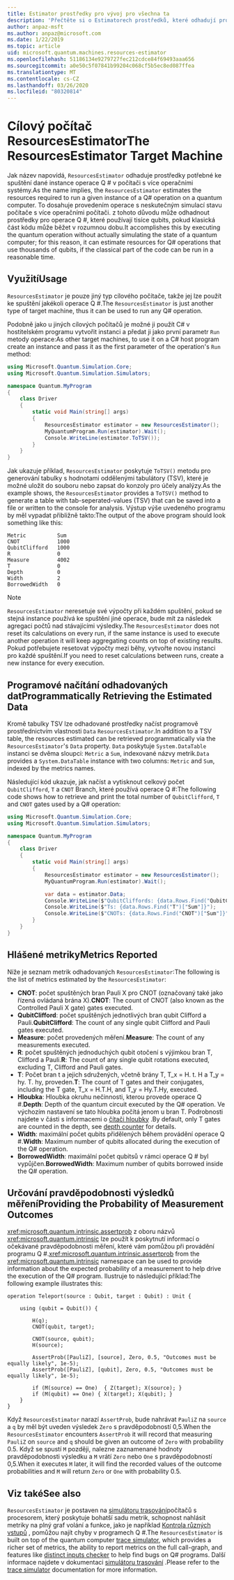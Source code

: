 ```yaml
---
title: Estimator prostředky pro vývoj pro všechna ta
description: 'Přečtěte si o Estimatorech prostředků, které odhadují prostředky potřebné ke spuštění dané instance operace Q # v počítači s více operačními systémy.'
author: anpaz-msft
ms.author: anpaz@microsoft.com
ms.date: 1/22/2019
ms.topic: article
uid: microsoft.quantum.machines.resources-estimator
ms.openlocfilehash: 51186134e9279727fec212cdce84f69493aaa656
ms.sourcegitcommit: a0e50c5f07841b99204c068cf5b5ec8ed087ffea
ms.translationtype: MT
ms.contentlocale: cs-CZ
ms.lasthandoff: 03/26/2020
ms.locfileid: "80320814"
---
```

# <a name="the-resourcesestimator-target-machine"></a><span data-ttu-id="90e12-103">Cílový počítač ResourcesEstimator</span><span class="sxs-lookup"><span data-stu-id="90e12-103">The ResourcesEstimator Target Machine</span></span>

<span data-ttu-id="90e12-104">Jak název napovídá, `ResourcesEstimator` odhaduje prostředky potřebné ke spuštění dané instance operace Q # v počítači s více operačními systémy.</span><span class="sxs-lookup"><span data-stu-id="90e12-104">As the name implies, the `ResourcesEstimator` estimates the resources required to run a given instance of a Q# operation on a quantum computer.</span></span>
<span data-ttu-id="90e12-105">To dosahuje provedením operace s neskutečným simulací stavu počítače s více operačními počítači. z tohoto důvodu může odhadnout prostředky pro operace Q #, které používají tisíce qubits, pokud klasická část kódu může běžet v rozumnou dobu.</span><span class="sxs-lookup"><span data-stu-id="90e12-105">It accomplishes this by executing the quantum operation without actually simulating the state of a quantum computer; for this reason, it can estimate resources for Q# operations that use thousands of qubits, if the classical part of the code can be run in a reasonable time.</span></span>

## <a name="usage"></a><span data-ttu-id="90e12-106">Využití</span><span class="sxs-lookup"><span data-stu-id="90e12-106">Usage</span></span>

<span data-ttu-id="90e12-107">`ResourcesEstimator` je pouze jiný typ cílového počítače, takže jej lze použít ke spuštění jakékoli operace Q #.</span><span class="sxs-lookup"><span data-stu-id="90e12-107">The `ResourcesEstimator` is just another type of target machine, thus it can be used to run any Q# operation.</span></span> 

<span data-ttu-id="90e12-108">Podobně jako u jiných cílových počítačů je možné ji použít C# v hostitelském programu vytvořit instanci a předat ji jako první parametr `Run` metody operace:</span><span class="sxs-lookup"><span data-stu-id="90e12-108">As other target machines, to use it on a C# host program create an instance and pass it as the first parameter of the operation's `Run` method:</span></span>

```csharp
using Microsoft.Quantum.Simulation.Core;
using Microsoft.Quantum.Simulation.Simulators;

namespace Quantum.MyProgram
{
    class Driver
    {
        static void Main(string[] args)
        {
            ResourcesEstimator estimator = new ResourcesEstimator();
            MyQuantumProgram.Run(estimator).Wait();
            Console.WriteLine(estimator.ToTSV());
        }
    }
}
```

<span data-ttu-id="90e12-109">Jak ukazuje příklad, `ResourcesEstimator` poskytuje `ToTSV()` metodu pro generování tabulky s hodnotami oddělenými tabulátory (TSV), které je možné uložit do souboru nebo zapsat do konzoly pro účely analýzy.</span><span class="sxs-lookup"><span data-stu-id="90e12-109">As the example shows, the `ResourcesEstimator` provides a `ToTSV()` method to generate a table with tab-seperated-values (TSV) that can be saved into a file or written to the console for analysis.</span></span> <span data-ttu-id="90e12-110">Výstup výše uvedeného programu by měl vypadat přibližně takto:</span><span class="sxs-lookup"><span data-stu-id="90e12-110">The output of the above program should look something like this:</span></span>

```Output
Metric          Sum
CNOT            1000
QubitClifford   1000
R               0
Measure         4002
T               0
Depth           0
Width           2
BorrowedWidth   0
```

> [!NOTE]
> <span data-ttu-id="90e12-111">`ResourcesEstimator` neresetuje své výpočty při každém spuštění, pokud se stejná instance používá ke spuštění jiné operace, bude mít za následek agregaci počtů nad stávajícími výsledky.</span><span class="sxs-lookup"><span data-stu-id="90e12-111">The `ResourcesEstimator` does not reset its calculations on every run, if the same instance is used to execute another operation it will keep aggregating counts on top of existing results.</span></span>
> <span data-ttu-id="90e12-112">Pokud potřebujete resetovat výpočty mezi běhy, vytvořte novou instanci pro každé spuštění.</span><span class="sxs-lookup"><span data-stu-id="90e12-112">If you need to reset calculations between runs, create a new instance for every execution.</span></span>


## <a name="programmatically-retrieving-the-estimated-data"></a><span data-ttu-id="90e12-113">Programové načítání odhadovaných dat</span><span class="sxs-lookup"><span data-stu-id="90e12-113">Programmatically Retrieving the Estimated Data</span></span>

<span data-ttu-id="90e12-114">Kromě tabulky TSV lze odhadované prostředky načíst programově prostřednictvím vlastnosti `Data` `ResourcesEstimator`.</span><span class="sxs-lookup"><span data-stu-id="90e12-114">In addition to a TSV table, the resources estimated can be retrieved programmatically via the `ResourcesEstimator`'s `Data` property.</span></span> <span data-ttu-id="90e12-115">`Data` poskytuje `System.DataTable` instanci se dvěma sloupci: `Metric` a `Sum`, indexované názvy metrik.</span><span class="sxs-lookup"><span data-stu-id="90e12-115">`Data` provides a `System.DataTable` instance with two columns: `Metric` and `Sum`, indexed by the metrics names.</span></span>

<span data-ttu-id="90e12-116">Následující kód ukazuje, jak načíst a vytisknout celkový počet `QubitClifford`, `T` a `CNOT` Branch, které používá operace Q #:</span><span class="sxs-lookup"><span data-stu-id="90e12-116">The following code shows how to retrieve and print the total number of `QubitClifford`, `T` and `CNOT` gates used by a Q# operation:</span></span>

```csharp
using Microsoft.Quantum.Simulation.Core;
using Microsoft.Quantum.Simulation.Simulators;

namespace Quantum.MyProgram
{
    class Driver
    {
        static void Main(string[] args)
        {
            ResourcesEstimator estimator = new ResourcesEstimator();
            MyQuantumProgram.Run(estimator).Wait();

            var data = estimator.Data;
            Console.WriteLine($"QubitCliffords: {data.Rows.Find("QubitClifford")["Sum"]}");
            Console.WriteLine($"Ts: {data.Rows.Find("T")["Sum"]}");
            Console.WriteLine($"CNOTs: {data.Rows.Find("CNOT")["Sum"]}");
        }
    }
}
```

## <a name="metrics-reported"></a><span data-ttu-id="90e12-117">Hlášené metriky</span><span class="sxs-lookup"><span data-stu-id="90e12-117">Metrics Reported</span></span>

<span data-ttu-id="90e12-118">Níže je seznam metrik odhadovaných `ResourcesEstimator`:</span><span class="sxs-lookup"><span data-stu-id="90e12-118">The following is the list of metrics estimated by the `ResourcesEstimator`:</span></span>

* <span data-ttu-id="90e12-119">__CNOT__: počet spuštěných bran Pauli X pro CNOT (označovaný také jako řízená ovládaná brána X).</span><span class="sxs-lookup"><span data-stu-id="90e12-119">__CNOT__: The count of CNOT (also known as the Controlled Pauli X gate) gates executed.</span></span>
* <span data-ttu-id="90e12-120">__QubitClifford__: počet spuštěných jednotlivých bran qubit Clifford a Pauli.</span><span class="sxs-lookup"><span data-stu-id="90e12-120">__QubitClifford__: The count of any single qubit Clifford and Pauli gates executed.</span></span>
* <span data-ttu-id="90e12-121">__Measure__: počet provedených měření.</span><span class="sxs-lookup"><span data-stu-id="90e12-121">__Measure__:  The count of any measurements executed.</span></span>
* <span data-ttu-id="90e12-122">__R__: počet spuštěných jednoduchých qubit otočení s výjimkou bran T, Clifford a Pauli.</span><span class="sxs-lookup"><span data-stu-id="90e12-122">__R__: The count of any single qubit rotations executed, excluding T, Clifford and Pauli gates.</span></span>
* <span data-ttu-id="90e12-123">__T__: Počet bran t a jejich sdružených, včetně brány T, T_x = H. t. H a T_y = hy. T. hy, proveden.</span><span class="sxs-lookup"><span data-stu-id="90e12-123">__T__: The count of T gates and their conjugates, including the T gate, T_x = H.T.H, and T_y = Hy.T.Hy, executed.</span></span>
* <span data-ttu-id="90e12-124">__Hloubka__: Hloubka okruhu nečinnosti, kterou provede operace Q #.</span><span class="sxs-lookup"><span data-stu-id="90e12-124">__Depth__: Depth of the quantum circuit executed by the Q# operation.</span></span> <span data-ttu-id="90e12-125">Ve výchozím nastavení se tato hloubka počítá jenom u bran T. Podrobnosti najdete v části s informacemi o [čítači hloubky](xref:microsoft.quantum.machines.qc-trace-simulator.depth-counter) .</span><span class="sxs-lookup"><span data-stu-id="90e12-125">By default, only T gates are counted in the depth, see [depth counter](xref:microsoft.quantum.machines.qc-trace-simulator.depth-counter) for details.</span></span>
* <span data-ttu-id="90e12-126">__Width__: maximální počet qubits přidělených během provádění operace Q #.</span><span class="sxs-lookup"><span data-stu-id="90e12-126">__Width__: Maximum number of qubits allocated during the execution of the Q# operation.</span></span>
* <span data-ttu-id="90e12-127">__BorrowedWidth__: maximální počet qubitsů v rámci operace Q # byl vypůjčen.</span><span class="sxs-lookup"><span data-stu-id="90e12-127">__BorrowedWidth__: Maximum number of qubits borrowed inside the Q# operation.</span></span>


## <a name="providing-the-probability-of-measurement-outcomes"></a><span data-ttu-id="90e12-128">Určování pravděpodobnosti výsledků měření</span><span class="sxs-lookup"><span data-stu-id="90e12-128">Providing the Probability of Measurement Outcomes</span></span>

<span data-ttu-id="90e12-129"><xref:microsoft.quantum.intrinsic.assertprob> z oboru názvů <xref:microsoft.quantum.intrinsic> lze použít k poskytnutí informací o očekávané pravděpodobnosti měření, které vám pomůžou při provádění programu Q #.</span><span class="sxs-lookup"><span data-stu-id="90e12-129"><xref:microsoft.quantum.intrinsic.assertprob> from the <xref:microsoft.quantum.intrinsic> namespace can be used to provide information about the expected probability of a measurement to help drive the execution of the Q# program.</span></span> <span data-ttu-id="90e12-130">Ilustruje to následující příklad:</span><span class="sxs-lookup"><span data-stu-id="90e12-130">The following example illustrates this:</span></span>

```qsharp
operation Teleport(source : Qubit, target : Qubit) : Unit {

    using (qubit = Qubit()) {

        H(q);
        CNOT(qubit, target);

        CNOT(source, qubit);
        H(source);

        AssertProb([PauliZ], [source], Zero, 0.5, "Outcomes must be equally likely", 1e-5);
        AssertProb([PauliZ], [qubit], Zero, 0.5, "Outcomes must be equally likely", 1e-5);

        if (M(source) == One)  { Z(target); X(source); }
        if (M(qubit) == One) { X(target); X(qubit); }
    }
}
```

<span data-ttu-id="90e12-131">Když `ResourcesEstimator` narazí `AssertProb`, bude nahrávat `PauliZ` na `source` a `q` by měl být uveden výsledek `Zero` s pravděpodobností 0,5.</span><span class="sxs-lookup"><span data-stu-id="90e12-131">When the `ResourcesEstimator` encounters `AssertProb` it will record that measuring `PauliZ` on `source` and `q` should be given an outcome of `Zero` with probability 0.5.</span></span> <span data-ttu-id="90e12-132">Když se spustí `M` později, nalezne zaznamenané hodnoty pravděpodobnosti výsledku a `M` vrátí `Zero` nebo `One` s pravděpodobností 0,5.</span><span class="sxs-lookup"><span data-stu-id="90e12-132">When it executes `M` later, it will find the recorded values of the outcome probabilities and `M` will return `Zero` or `One` with probability 0.5.</span></span>


## <a name="see-also"></a><span data-ttu-id="90e12-133">Viz také</span><span class="sxs-lookup"><span data-stu-id="90e12-133">See also</span></span>

<span data-ttu-id="90e12-134">`ResourcesEstimator` je postaven na [simulátoru trasování](xref:microsoft.quantum.machines.qc-trace-simulator.intro)počítačů s procesorem, který poskytuje bohatší sadu metrik, schopnost nahlásit metriky na plný graf volání a funkce, jako je například [Kontrola různých vstupů](xref:microsoft.quantum.machines.qc-trace-simulator.distinct-inputs) , pomůžou najít chyby v programech Q #.</span><span class="sxs-lookup"><span data-stu-id="90e12-134">The `ResourcesEstimator` is built on top of the quantum computer [trace simulator](xref:microsoft.quantum.machines.qc-trace-simulator.intro), which provides a richer set of metrics, the ability to report metrics on the full call-graph, and features like [distinct inputs checker](xref:microsoft.quantum.machines.qc-trace-simulator.distinct-inputs) to help find bugs on Q# programs.</span></span> <span data-ttu-id="90e12-135">Další informace najdete v dokumentaci [simulátoru trasování](xref:microsoft.quantum.machines.qc-trace-simulator.intro) .</span><span class="sxs-lookup"><span data-stu-id="90e12-135">Please refer to the [trace simulator](xref:microsoft.quantum.machines.qc-trace-simulator.intro) documentation for more information.</span></span>

